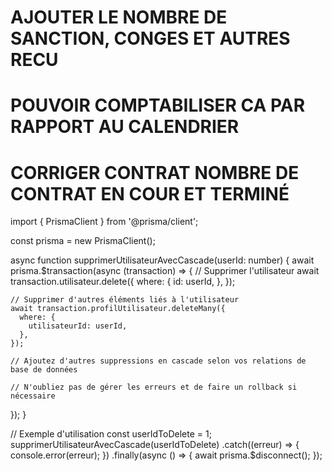 # AJOUTER LE NOMBRE DE SANCTION, CONGES ET AUTRES RECU

# POUVOIR COMPTABILISER CA PAR RAPPORT AU CALENDRIER

# CORRIGER CONTRAT NOMBRE DE CONTRAT EN COUR ET TERMINÉ

import { PrismaClient } from '@prisma/client';

const prisma = new PrismaClient();

async function supprimerUtilisateurAvecCascade(userId: number) {
await prisma.$transaction(async (transaction) => {
// Supprimer l'utilisateur
await transaction.utilisateur.delete({
where: {
id: userId,
},
});

    // Supprimer d'autres éléments liés à l'utilisateur
    await transaction.profilUtilisateur.deleteMany({
      where: {
        utilisateurId: userId,
      },
    });

    // Ajoutez d'autres suppressions en cascade selon vos relations de base de données

    // N'oubliez pas de gérer les erreurs et de faire un rollback si nécessaire

});
}

// Exemple d'utilisation
const userIdToDelete = 1;
supprimerUtilisateurAvecCascade(userIdToDelete)
.catch((erreur) => {
console.error(erreur);
})
.finally(async () => {
await prisma.$disconnect();
});

